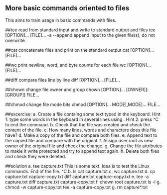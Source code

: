 ## More basic commands oriented to files
This aims to train usage in basic commands with files.



##tee
read from standard input and write to standard output and files
	tee [OPTION]... [FILE]...
	-a	--append	append input to the given file(s), do not overwrite.

##cat 
concatenate files and print on the standard output
	cat [OPTION]... [FILE]...

##wc
print newline, word, and byte counts for each file
	wc [OPTION]... [FILE]...

##diff
compare files line by line
	diff [OPTION]... [FILE]...

##chown
change file owner and group
	chown [OPTION]... [OWNER][:[GROUP]] FILE...

##chmod
change file mode bits
	chmod [OPTION]... MODE[,MODE]... FILE...


##excercise:
a. Create a file containg some text typed in the keyboard.
	Hint 1: type some words in the keyboard in several lines using <Enter>.
	Hint 2: press ^C to end the command.
b. Check that the file was created and check the content of the file.
c. How many lines, words and characters does this file have?
d. Make a copy of the file and compare both files.
e. Append text to the copied file and compare with the original.
f. Assign user root as new owner of the original file and check the change.
g. Change the file attributes to makle it write protected and try to append text again.
h. Delete both files and check they were deleted.


##solution
a.	tee capture.txt
This is some text.
Idea is to test the Linux commands.
End of the file.
^C
b.	ls
	cat capture.txt
c.	wc capture.txt
d.	cp capture.txt capture-copy.txt
	diff capture.txt capture-copy.txt
e.	tee -a capture.txt
	diff capture.txt capture-copy.txt
f.	chown root capture.txt
	ls -l
g.	chmod -w capture-copy.txt
	tee -a capture-copy.txt
g.	rm capture*.txt

